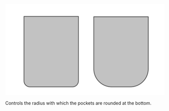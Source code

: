 
![Arrondi de poche](pocketradius.svg)

Controls the radius with which the pockets are rounded at the bottom.
